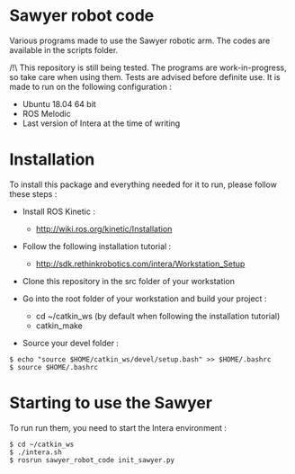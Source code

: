 # Sawyer robot code

Various programs made to use the Sawyer robotic arm. The codes are available in the scripts folder.

/!\ This repository is still being tested. The programs are work-in-progress,
    so take care when using them. Tests are advised before definite use. 
    It is made to run on the following configuration :
* Ubuntu 18.04 64 bit
* ROS Melodic
* Last version of Intera at the time of writing

# Installation 

To install this package and everything needed for it to run, please follow these steps :
* Install ROS Kinetic :
	- http://wiki.ros.org/kinetic/Installation

* Follow the following installation tutorial :
	- http://sdk.rethinkrobotics.com/intera/Workstation_Setup

* Clone this repository in the src folder of your workstation

* Go into the root folder of your workstation and build your project :
	- cd ~/catkin_ws (by default when following  the installation tutorial)
	- catkin_make

* Source your devel folder :
```
$ echo "source $HOME/catkin_ws/devel/setup.bash" >> $HOME/.bashrc
$ source $HOME/.bashrc
```


# Starting to use the Sawyer
To run run them, you need to start the Intera environment :
```
$ cd ~/catkin_ws
$ ./intera.sh 
$ rosrun sawyer_robot_code init_sawyer.py
```




